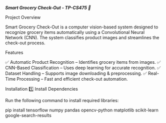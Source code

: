 ***Smart Grocery Check-Out - TP-CS475 🛒***

Project Overview

Smart Grocery Check-Out is a computer vision-based system designed to recognize grocery items automatically using a Convolutional Neural Network (CNN). The system classifies product images and streamlines the check-out process.


Features

✅ Automatic Product Recognition – Identifies grocery items from images.
✅ CNN-Based Classification – Uses deep learning for accurate recognition.
✅ Dataset Handling – Supports image downloading & preprocessing.
✅ Real-Time Processing – Fast and efficient check-out automation.



Installation
1️⃣ Install Dependencies

Run the following command to install required libraries:

pip install tensorflow numpy pandas opencv-python matplotlib scikit-learn google-search-results

